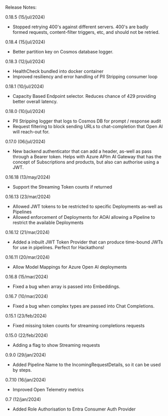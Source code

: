 Release Notes:

0.18.5 (15/jul/2024)
- Stopped retrying 400's against different servers. 400's are badly formed requests, content-filter triggers, etc, and should not be retried.

0.18.4 (15/jul/2024)
- Better partition key on Cosmos database logger.

0.18.3 (12/jul/2024)
- HealthCheck bundled into docker container
- Improved resiliency and error handling of PII Stripping consumer loop

0.18.1 (10/jul/2024)
- Capacity Based Endpoint selector. Reduces chance of 429 providing better overall latency.

0.18.0 (10/jul/2024)
- PII Stripping logger that logs to Cosmos DB for prompt / response audit
- Request filtering to block sending URLs to chat-completion that Open AI will reach-out for.

0.17.0 (06/jul/2024)
- New backend authenticator that can add a header, as-well as pass through a Bearer token. Helps with Azure APIm AI Gateway that has the concept of Subscriptions and products, but also can authorise using a JWT.

0.16.18 (13/may/2024)
- Support the Streaming Token counts if returned

0.16.13 (23/mar/2024)
- Allowed JWT tokens to be restricted to specific Deployments as-well as Pipelines
- Allowed enforcement of Deployments for AOAI allowing a Pipeline to restrict the available Deployments

0.16.12 (21/mar/2024)
- Added a inbuilt JWT Token Provider that can produce time-bound JWTs for use in pipelines. Perfect for Hackathons!

0.16.11 (20/mar/2024)
- Allow Model Mappings for Azure Open AI deployments

0.16.8 (15/mar/2024)
- Fixed a bug when array is passed into Embeddings.

0.16.7 (10/mar/2024)
- Fixed a bug when complex types are passed into Chat Completions.

0.15.1 (23/feb/2024)
- Fixed missing token counts for streaming completions requests

0.15.0 (22/feb/2024)
- Adding a flag to show Streaming requests

0.9.0 (29/jan/2024)
- Added Pipeline Name to the IncomingRequestDetails, so it can be used by steps. 

0.7.10 (16/jan/2024)
- Improved Open Telemetry metrics

0.7 (12/jan/2024)
- Added Role Authorisation to Entra Consumer Auth Provider
